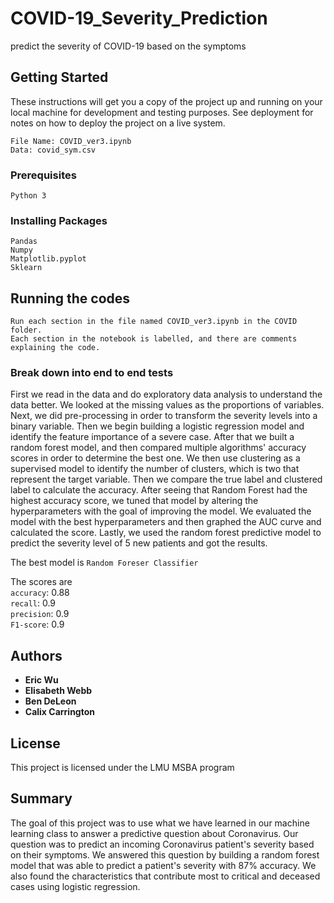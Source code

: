 # COVID-19_Severity_Prediction
predict the severity of COVID-19 based on the symptoms

## Getting Started

These instructions will get you a copy of the project up and running on your local machine for development and testing purposes. See deployment for notes on how to deploy the project on a live system.

```
File Name: COVID_ver3.ipynb
Data: covid_sym.csv
```

### Prerequisites

```
Python 3
```

### Installing Packages

```
Pandas
Numpy
Matplotlib.pyplot
Sklearn  

```

## Running the codes

```
Run each section in the file named COVID_ver3.ipynb in the COVID folder. 
Each section in the notebook is labelled, and there are comments explaining the code.
```

### Break down into end to end tests


First we read in the data and do exploratory data analysis to understand the data better. We looked at the missing values as the proportions of variables. Next, we did pre-processing in order to transform the severity levels into a binary variable. Then we begin building a logistic regression model and identify the feature importance of a severe case. After that we built a random forest model, and then compared multiple algorithms' accuracy scores in order to determine the best one. We then use clustering as a supervised model to identify the number of clusters, which is two that represent the target variable. Then we compare the true label and clustered label to calculate the accuracy. After seeing that Random Forest had the highest accuracy score, we tuned that model by altering the hyperparameters with the goal of improving the model. We evaluated the model with the best hyperparameters and then graphed the AUC curve and calculated the score. Lastly, we used the random forest predictive model to predict the severity level of 5 new patients and got the results.


The best model is `Random Foreser Classifier`

The scores are\
`accuracy`: 0.88\
`recall`: 0.9\
`precision`: 0.9\
`F1-score`: 0.9

## Authors

* **Eric Wu** 
* **Elisabeth Webb**
* **Ben DeLeon**
* **Calix Carrington**

## License

This project is licensed under the LMU MSBA program

## Summary

The goal of this project was to use what we have learned in our machine learning class to answer a predictive question about Coronavirus. Our question was to predict an incoming Coronavirus patient's severity based on their symptoms. We answered this question by building a random forest model that was able to predict a patient's severity with 87% accuracy. We also found the characteristics that contribute most to critical and deceased cases using logistic regression.
